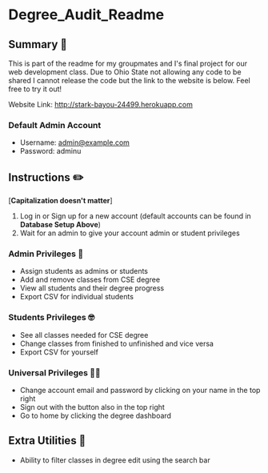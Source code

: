 # Degree_Audit_Readme

## Summary 📖
This is part of the readme for my groupmates and I's final project for our web development class. Due to Ohio State not allowing any code to be shared I cannot release the code but the link to the website is below. Feel free to try it out!

Website Link: http://stark-bayou-24499.herokuapp.com

### Default Admin Account
* Username: admin@example.com
* Password: adminu

## Instructions ✏️
[__Capitalization doesn't matter__]
1. Log in or Sign up for a new account (default accounts can be found in __Database Setup Above__)
2. Wait for an admin to give your account admin or student privileges 

### Admin Privileges 🥸
* Assign students as admins or students
* Add and remove classes from CSE degree
* View all students and their degree progress
* Export CSV for individual students

### Students Privileges 🤓
* See all classes needed for CSE degree
* Change classes from finished to unfinished and vice versa
* Export CSV for yourself

### Universal Privileges 🧑‍💻
* Change account email and password by clicking on your name in the top right
* Sign out with the button also in the top right
* Go to home by clicking the degree dashboard

## Extra Utilities 🧹 
* Ability to filter classes in degree edit using the search bar
